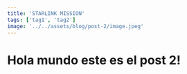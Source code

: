 ```yaml
---
title: 'STARLINK MISSION'
tags: ['tag1', 'tag2']
image: '../../assets/blog/post-2/image.jpeg'
---
```

# Hola mundo este es el post 2!
